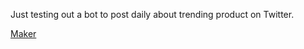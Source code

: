 Just testing out a bot to post daily about trending product on Twitter.

[Maker](https://twitter.com/ibelmopan)